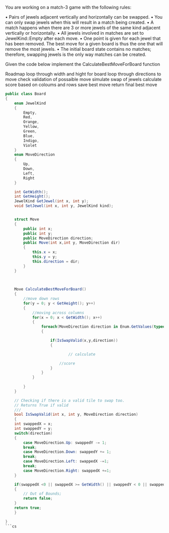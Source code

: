 


You are working on a match-3 game with the following rules:

• Pairs of jewels adjacent vertically and horizontally can be swapped.
• You can only swap jewels when this will result in a match being created.
• A match happens when there are 3 or more jewels of the same kind adjacent vertically or 
horizontally.
• All jewels involved in matches are set to JewelKind::Empty after each move.
• One point is given for each jewel that has been removed. The best move for a given board is thus 
the one that will remove the most jewels.
• The initial board state contains no matches; therefore, swapping jewels is the only way matches 
can be created.

Given the code below implement the CalculateBestMoveForBoard function

Roadmap
    loop through width and hight for board
    loop through directions to move
    check validation of possaible move
    simulate swap of jewels 
    calculate score based on coloums and rows
    save best move
    return final best move



```cs
public class Board
{
    enum JewelKind
    {
        Empty,
        Red,
        Orange,
        Yellow,
        Green,
        Blue,
        Indigo,
        Violet
    }
    enum MoveDirection
    {
        Up,
        Down,
        Left,
        Right
    }

    int GetWidth();
    int GetHeight();
    JewelKind GetJewel(int x, int y);
    void SetJewel(int x, int y, JewelKind kind);


    struct Move
    {
        public int x;
        public int y;
        public MoveDirection direction;
        public Move(int x,int y, MoveDirection dir)
        {
            this.x = x;
            this.y = y;
            this.direction = dir;
        }
    }

 
    
    Move CalculateBestMoveForBoard()
    {
        //move down rows
        for(y = 0; y < GetHeight(); y++)
        {
            //moving across columns
            for(x = 0; x < GetWidth(); x++)
            {
                foreach(MoveDirection direction in Enum.GetValues(typeof(MoveDirection)))
                {

                    if(IsSwapValid(x,y,direction))
                    {             

                            // calculate

                        //score
                    }
                }
            }
    
        }
    }

    // Checking if there is a valid tile to swap too.
    // Returns True if valid
    ///
    bool IsSwapValid(int x, int y, MoveDirection direction)
    {
    int swappedX = x;
    int swappedY = y;
    switch(direction)
    {
        case MoveDirection.Up: swappedY -= 1;
        break;
        case MoveDirection.Down: swappedY += 1;
        break;
        case MoveDirection.Left: swappedX -=1; 
        break;
        case MoveDirection.Right: swappedX +=1;
    }

    if(swappedX <0 || swappedX >= GetWidth() || swappedY < 0 || swappedY >= GetHeight() )
    {
        // Out of Bounds;
        return false;
    }
    return true;
    }

}
```cs